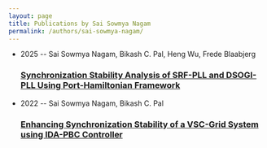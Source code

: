 ```yaml
---
layout: page
title: Publications by Sai Sowmya Nagam
permalink: /authors/sai-sowmya-nagam/
---
```


<ul class="post-list">
<li><span class='post-meta'>2025 -- Sai Sowmya Nagam, Bikash C. Pal, Heng Wu, Frede Blaabjerg</span><h3><a class='post-link' href='../../synchronization-stability-analysis-of-srf-pll-and-dsogi-pll-using-port-hamiltonian-framework'>Synchronization Stability Analysis of SRF-PLL and DSOGI-PLL Using Port-Hamiltonian Framework</a></h3></li>
<li><span class='post-meta'>2022 -- Sai Sowmya Nagam, Bikash C. Pal</span><h3><a class='post-link' href='../../enhancing-synchronization-stability-of-a-vsc-grid-system-using-ida-pbc-controller'>Enhancing Synchronization Stability of a VSC-Grid System using IDA-PBC Controller</a></h3></li>

</ul>
